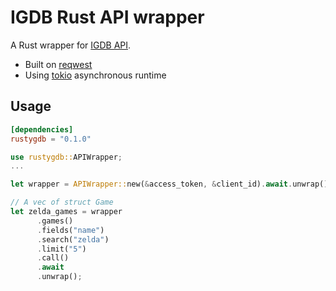 # IGDB Rust API wrapper

A Rust wrapper for [IGDB API](https://www.igdb.com/).

- Built on [reqwest](https://docs.rs/reqwest/latest/reqwest/)
- Using [tokio](https://tokio.rs/) asynchronous runtime

## Usage

```toml
[dependencies]
rustygdb = "0.1.0"
```

```Rust
use rustygdb::APIWrapper;
...

let wrapper = APIWrapper::new(&access_token, &client_id).await.unwrap();

// A vec of struct Game
let zelda_games = wrapper
      .games()
      .fields("name")
      .search("zelda")
      .limit("5")
      .call()
      .await
      .unwrap();
```
